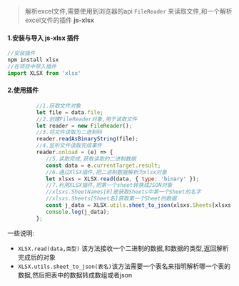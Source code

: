 > 解析excel文件,需要使用到浏览器的api `FileReader` 来读取文件,和一个解析excel文件的插件 **js-xlsx**
>

#### 1.安装与导入 js-xlsx 插件

```js
//安装插件
npm install xlsx
//在项目中导入插件
import XLSX from 'xlsx'
```

#### 2.使用插件

```js
         //1.获取文件对象
         let file = data.file;
         //2.创建FileReader对象,用于读取文件
         let reader = new FileReader();
         //3.将文件读取为二进制码
         reader.readAsBinaryString(file);
         //4.监听文件读取完成事件
         reader.onload = (e) => {
            //5.读取完成,获取读取的二进制数据
            const data = e.currentTarget.result;
            //6.通过XlSX插件,把二进制数据解析为xlsx对象
            let xlsxs = XLSX.read(data, { type: 'binary' });
            //7.利用XLSX插件,把第一个sheet转换成JSON对象
            //xlsxs.SheetNames[0]是获取Sheets中第一个Sheet的名字
            //xlsxs.Sheets[Sheet名]获取第一个Sheet的数据
            const j_data = XLSX.utils.sheet_to_json(xlsxs.Sheets[xlsxs.SheetNames[0]]);
            console.log(j_data);
         };
```

一些说明:

* `XLSX.read(data,类型)`    该方法接收一个二进制的数据,和数据的类型,返回解析完成后的对象
* `XLSX.utils.sheet_to_json(表名)`该方法需要一个表名来指明解析哪一个表的数据,然后把表中的数据转成数组或者json
